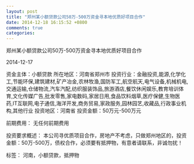 ```yaml
---
layout: post
title: "郑州某小额贷款公司50万-500万资金寻本地优质好项目合作"
date: 2014-12-18 16:15:52 +0800
comments: true
categories: 
---
```

郑州某小额贷款公司50万-500万资金寻本地优质好项目合作



2014-12-17

资金主体：小额贷款
所在地区：河南省郑州市
投资行业：金融投资,能源,化学化工,节能环保,建筑建材,矿产冶金,农林牧渔,国防军工,航空航天,电气设备,机械机电,交通运输,仓储物流,汽车汽配,纺织服装饰品,旅游酒店,餐饮休闲娱乐,教育培训体育,文化传媒广告,批发零售,家电数码,家居日用,食品饮料烟草,医疗保健,生物医药,IT互联网,电子通信,海洋开发,商务贸易,家政服务,园林园艺,收藏品,行政事业机构,其他行业
投资地区：河南省
投资金额：50万元-500万元

前期费用：
无任何前期费用

投资要求概述：
本公司寻优质项目合作，房地产不考虑，只做郑州地区的，投资金额：50万-500万，债权合作，必须要有抵押物，有意者请联系，非诚勿扰！

标签：
河南，小额贷款，抵押物

